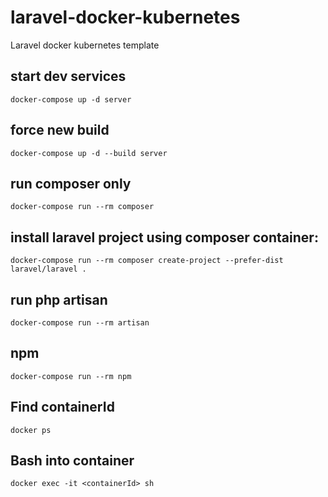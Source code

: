 # laravel-docker-kubernetes
Laravel docker kubernetes template

## start dev services
```
docker-compose up -d server
```

## force new build
```
docker-compose up -d --build server
```

## run composer only
```
docker-compose run --rm composer 
```

## install laravel project using composer container: 
```
docker-compose run --rm composer create-project --prefer-dist laravel/laravel .
```

## run php artisan
```
docker-compose run --rm artisan
```

## npm
```
docker-compose run --rm npm
```

## Find containerId
```
docker ps
```

## Bash into container
```
docker exec -it <containerId> sh
```
